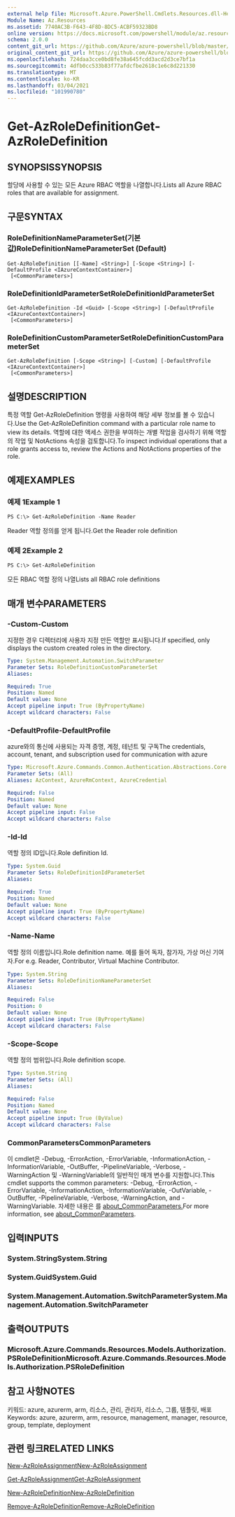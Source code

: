 ```yaml
---
external help file: Microsoft.Azure.PowerShell.Cmdlets.Resources.dll-Help.xml
Module Name: Az.Resources
ms.assetid: 7740AC3B-F643-4F8D-8DC5-ACBF59323BD8
online version: https://docs.microsoft.com/powershell/module/az.resources/get-azroledefinition
schema: 2.0.0
content_git_url: https://github.com/Azure/azure-powershell/blob/master/src/Resources/Resources/help/Get-AzRoleDefinition.md
original_content_git_url: https://github.com/Azure/azure-powershell/blob/master/src/Resources/Resources/help/Get-AzRoleDefinition.md
ms.openlocfilehash: 724daa3cce0bd8fe38a645fcdd3acd2d3ce7bf1a
ms.sourcegitcommit: 4dfb0cc533b83f77afdcfbe2618c1e6c8d221330
ms.translationtype: MT
ms.contentlocale: ko-KR
ms.lasthandoff: 03/04/2021
ms.locfileid: "101990780"
---
```

# <span data-ttu-id="a382a-101">Get-AzRoleDefinition</span><span class="sxs-lookup"><span data-stu-id="a382a-101">Get-AzRoleDefinition</span></span>

## <span data-ttu-id="a382a-102">SYNOPSIS</span><span class="sxs-lookup"><span data-stu-id="a382a-102">SYNOPSIS</span></span>
<span data-ttu-id="a382a-103">할당에 사용할 수 있는 모든 Azure RBAC 역할을 나열합니다.</span><span class="sxs-lookup"><span data-stu-id="a382a-103">Lists all Azure RBAC roles that are available for assignment.</span></span>

## <span data-ttu-id="a382a-104">구문</span><span class="sxs-lookup"><span data-stu-id="a382a-104">SYNTAX</span></span>

### <span data-ttu-id="a382a-105">RoleDefinitionNameParameterSet(기본값)</span><span class="sxs-lookup"><span data-stu-id="a382a-105">RoleDefinitionNameParameterSet (Default)</span></span>
```
Get-AzRoleDefinition [[-Name] <String>] [-Scope <String>] [-DefaultProfile <IAzureContextContainer>]
 [<CommonParameters>]
```

### <span data-ttu-id="a382a-106">RoleDefinitionIdParameterSet</span><span class="sxs-lookup"><span data-stu-id="a382a-106">RoleDefinitionIdParameterSet</span></span>
```
Get-AzRoleDefinition -Id <Guid> [-Scope <String>] [-DefaultProfile <IAzureContextContainer>]
 [<CommonParameters>]
```

### <span data-ttu-id="a382a-107">RoleDefinitionCustomParameterSet</span><span class="sxs-lookup"><span data-stu-id="a382a-107">RoleDefinitionCustomParameterSet</span></span>
```
Get-AzRoleDefinition [-Scope <String>] [-Custom] [-DefaultProfile <IAzureContextContainer>]
 [<CommonParameters>]
```

## <span data-ttu-id="a382a-108">설명</span><span class="sxs-lookup"><span data-stu-id="a382a-108">DESCRIPTION</span></span>
<span data-ttu-id="a382a-109">특정 역할 Get-AzRoleDefinition 명령을 사용하여 해당 세부 정보를 볼 수 있습니다.</span><span class="sxs-lookup"><span data-stu-id="a382a-109">Use the Get-AzRoleDefinition command with a particular role name to view its details.</span></span>
<span data-ttu-id="a382a-110">역할에 대한 액세스 권한을 부여하는 개별 작업을 검사하기 위해 역할의 작업 및 NotActions 속성을 검토합니다.</span><span class="sxs-lookup"><span data-stu-id="a382a-110">To inspect individual operations that a role grants access to, review the Actions and NotActions properties of the role.</span></span>

## <span data-ttu-id="a382a-111">예제</span><span class="sxs-lookup"><span data-stu-id="a382a-111">EXAMPLES</span></span>

### <span data-ttu-id="a382a-112">예제 1</span><span class="sxs-lookup"><span data-stu-id="a382a-112">Example 1</span></span>
```
PS C:\> Get-AzRoleDefinition -Name Reader
```

<span data-ttu-id="a382a-113">Reader 역할 정의를 얻게 됩니다.</span><span class="sxs-lookup"><span data-stu-id="a382a-113">Get the Reader role definition</span></span>

### <span data-ttu-id="a382a-114">예제 2</span><span class="sxs-lookup"><span data-stu-id="a382a-114">Example 2</span></span>
```
PS C:\> Get-AzRoleDefinition
```

<span data-ttu-id="a382a-115">모든 RBAC 역할 정의 나열</span><span class="sxs-lookup"><span data-stu-id="a382a-115">Lists all RBAC role definitions</span></span>

## <span data-ttu-id="a382a-116">매개 변수</span><span class="sxs-lookup"><span data-stu-id="a382a-116">PARAMETERS</span></span>

### <span data-ttu-id="a382a-117">-Custom</span><span class="sxs-lookup"><span data-stu-id="a382a-117">-Custom</span></span>
<span data-ttu-id="a382a-118">지정한 경우 디렉터리에 사용자 지정 만든 역할만 표시됩니다.</span><span class="sxs-lookup"><span data-stu-id="a382a-118">If specified, only displays the custom created roles in the directory.</span></span>

```yaml
Type: System.Management.Automation.SwitchParameter
Parameter Sets: RoleDefinitionCustomParameterSet
Aliases:

Required: True
Position: Named
Default value: None
Accept pipeline input: True (ByPropertyName)
Accept wildcard characters: False
```

### <span data-ttu-id="a382a-119">-DefaultProfile</span><span class="sxs-lookup"><span data-stu-id="a382a-119">-DefaultProfile</span></span>
<span data-ttu-id="a382a-120">azure와의 통신에 사용되는 자격 증명, 계정, 테넌트 및 구독</span><span class="sxs-lookup"><span data-stu-id="a382a-120">The credentials, account, tenant, and subscription used for communication with azure</span></span>

```yaml
Type: Microsoft.Azure.Commands.Common.Authentication.Abstractions.Core.IAzureContextContainer
Parameter Sets: (All)
Aliases: AzContext, AzureRmContext, AzureCredential

Required: False
Position: Named
Default value: None
Accept pipeline input: False
Accept wildcard characters: False
```

### <span data-ttu-id="a382a-121">-Id</span><span class="sxs-lookup"><span data-stu-id="a382a-121">-Id</span></span>
<span data-ttu-id="a382a-122">역할 정의 ID입니다.</span><span class="sxs-lookup"><span data-stu-id="a382a-122">Role definition Id.</span></span>

```yaml
Type: System.Guid
Parameter Sets: RoleDefinitionIdParameterSet
Aliases:

Required: True
Position: Named
Default value: None
Accept pipeline input: True (ByPropertyName)
Accept wildcard characters: False
```

### <span data-ttu-id="a382a-123">-Name</span><span class="sxs-lookup"><span data-stu-id="a382a-123">-Name</span></span>
<span data-ttu-id="a382a-124">역할 정의 이름입니다.</span><span class="sxs-lookup"><span data-stu-id="a382a-124">Role definition name.</span></span>
<span data-ttu-id="a382a-125">예를 들어 독자, 참가자, 가상 머신 기여자.</span><span class="sxs-lookup"><span data-stu-id="a382a-125">For e.g. Reader, Contributor, Virtual Machine Contributor.</span></span>

```yaml
Type: System.String
Parameter Sets: RoleDefinitionNameParameterSet
Aliases:

Required: False
Position: 0
Default value: None
Accept pipeline input: True (ByPropertyName)
Accept wildcard characters: False
```

### <span data-ttu-id="a382a-126">-Scope</span><span class="sxs-lookup"><span data-stu-id="a382a-126">-Scope</span></span>
<span data-ttu-id="a382a-127">역할 정의 범위입니다.</span><span class="sxs-lookup"><span data-stu-id="a382a-127">Role definition scope.</span></span>

```yaml
Type: System.String
Parameter Sets: (All)
Aliases:

Required: False
Position: Named
Default value: None
Accept pipeline input: True (ByValue)
Accept wildcard characters: False
```

### <span data-ttu-id="a382a-128">CommonParameters</span><span class="sxs-lookup"><span data-stu-id="a382a-128">CommonParameters</span></span>
<span data-ttu-id="a382a-129">이 cmdlet은 -Debug, -ErrorAction, -ErrorVariable, -InformationAction, -InformationVariable, -OutBuffer, -PipelineVariable, -Verbose, -WarningAction 및 -WarningVariable의 일반적인 매개 변수를 지원합니다.</span><span class="sxs-lookup"><span data-stu-id="a382a-129">This cmdlet supports the common parameters: -Debug, -ErrorAction, -ErrorVariable, -InformationAction, -InformationVariable, -OutVariable, -OutBuffer, -PipelineVariable, -Verbose, -WarningAction, and -WarningVariable.</span></span> <span data-ttu-id="a382a-130">자세한 내용은 를 [about_CommonParameters.](http://go.microsoft.com/fwlink/?LinkID=113216)</span><span class="sxs-lookup"><span data-stu-id="a382a-130">For more information, see [about_CommonParameters](http://go.microsoft.com/fwlink/?LinkID=113216).</span></span>

## <span data-ttu-id="a382a-131">입력</span><span class="sxs-lookup"><span data-stu-id="a382a-131">INPUTS</span></span>

### <span data-ttu-id="a382a-132">System.String</span><span class="sxs-lookup"><span data-stu-id="a382a-132">System.String</span></span>

### <span data-ttu-id="a382a-133">System.Guid</span><span class="sxs-lookup"><span data-stu-id="a382a-133">System.Guid</span></span>

### <span data-ttu-id="a382a-134">System.Management.Automation.SwitchParameter</span><span class="sxs-lookup"><span data-stu-id="a382a-134">System.Management.Automation.SwitchParameter</span></span>

## <span data-ttu-id="a382a-135">출력</span><span class="sxs-lookup"><span data-stu-id="a382a-135">OUTPUTS</span></span>

### <span data-ttu-id="a382a-136">Microsoft.Azure.Commands.Resources.Models.Authorization.PSRoleDefinition</span><span class="sxs-lookup"><span data-stu-id="a382a-136">Microsoft.Azure.Commands.Resources.Models.Authorization.PSRoleDefinition</span></span>

## <span data-ttu-id="a382a-137">참고 사항</span><span class="sxs-lookup"><span data-stu-id="a382a-137">NOTES</span></span>
<span data-ttu-id="a382a-138">키워드: azure, azurerm, arm, 리소스, 관리, 관리자, 리소스, 그룹, 템플릿, 배포</span><span class="sxs-lookup"><span data-stu-id="a382a-138">Keywords: azure, azurerm, arm, resource, management, manager, resource, group, template, deployment</span></span>

## <span data-ttu-id="a382a-139">관련 링크</span><span class="sxs-lookup"><span data-stu-id="a382a-139">RELATED LINKS</span></span>

[<span data-ttu-id="a382a-140">New-AzRoleAssignment</span><span class="sxs-lookup"><span data-stu-id="a382a-140">New-AzRoleAssignment</span></span>](./New-AzRoleAssignment.md)

[<span data-ttu-id="a382a-141">Get-AzRoleAssignment</span><span class="sxs-lookup"><span data-stu-id="a382a-141">Get-AzRoleAssignment</span></span>](./Get-AzRoleAssignment.md)

[<span data-ttu-id="a382a-142">New-AzRoleDefinition</span><span class="sxs-lookup"><span data-stu-id="a382a-142">New-AzRoleDefinition</span></span>](./New-AzRoleDefinition.md)

[<span data-ttu-id="a382a-143">Remove-AzRoleDefinition</span><span class="sxs-lookup"><span data-stu-id="a382a-143">Remove-AzRoleDefinition</span></span>](./Remove-AzRoleDefinition.md)

